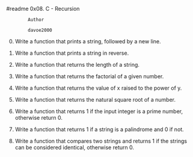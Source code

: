 #readme                    0x08. C - Recursion


			Author

			davoe2000


0.  Write a function that prints a string, followed by a new line.

1.  Write a function that prints a string in reverse.

2.  Write a function that returns the length of a string.

3.  Write a function that returns the factorial of a given number.

4.  Write a function that returns the value of x raised to the power of y.

5.  Write a function that returns the natural square root of a number.

6.  Write a function that returns 1 if the input integer is a prime number, otherwise return 0.

7.  Write a function that returns 1 if a string is a palindrome and 0 if not.

8.  Write a function that compares two strings and returns 1 if the strings can be considered identical, otherwise return 0.
